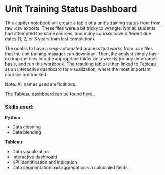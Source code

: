 # Unit Training Status Dashboard

This Jupityr notebook will create a table of a unit's training status from from raw .csv exports. These files were a bit tricky to wrangle: Not all students had attempted the same courses, and many courses have different due dates (1, 2, or 3 years from last completion).

The goal is to have a semi-automated process that works from .csv files that the unit training manager can download. Then, the analyst simply has to drop the files into the appropriate folder on a weekly (or any timeframe) basis, and run this workbook. The resulting table is then linked to Tableau as an interactive dashboard for visualization, where the most important courses are tracked.

Note: All names used are fictitious.

	
The Tableau dashboard can be found [here.](https://public.tableau.com/views/UnitTrainingStatus/UnitTrainingStatus?:language=en-US&:display_count=n&:origin=viz_share_link "Unit Training Status").

### Skills used:
	
**Python**
* Data cleaning
* Data blending

**Tableau**
* Data visualization
* Interactive dashboard
* KPI identification and indication
* Data segmentation and aggregation via calculated fields
